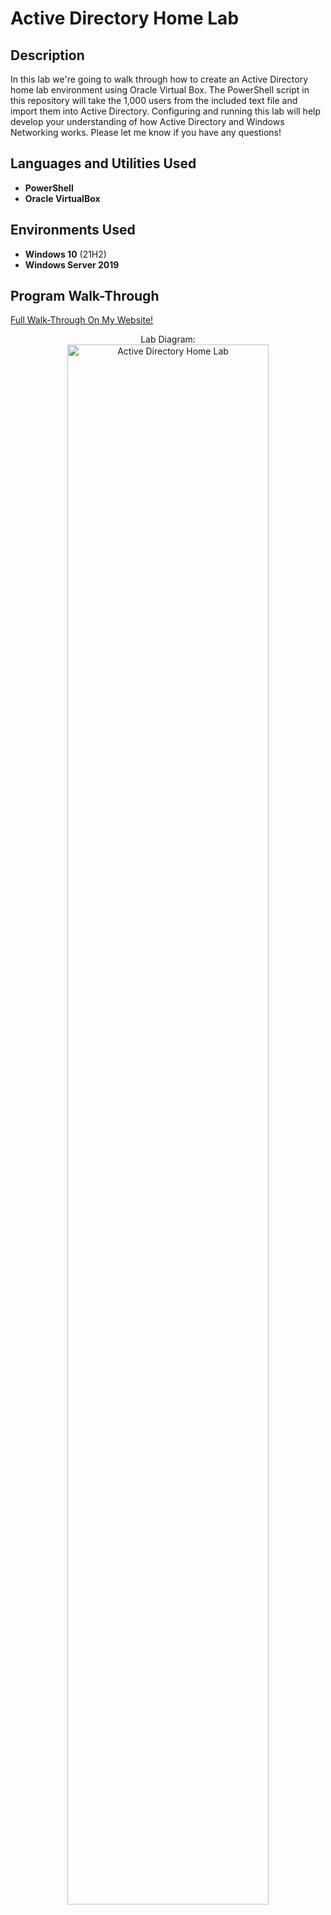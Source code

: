<h1>Active Directory Home Lab</h1>

<h2>Description</h2>
In this lab we're going to walk through how to create an Active Directory home lab environment using Oracle Virtual Box. The PowerShell script in this repository will take the 1,000 users from the included text file and import them into Active Directory. Configuring and running this lab will help develop your understanding of how Active Directory and Windows Networking works. Please let me know if you have any questions!
<br />


<h2>Languages and Utilities Used</h2>

- <b>PowerShell</b> 
- <b>Oracle VirtualBox</b>

<h2>Environments Used </h2>

- <b>Windows 10</b> (21H2)
- <b>Windows Server 2019</b>

<h2>Program Walk-Through</h2>

[Full Walk-Through On My Website!](https://ed-techs.co/)

<p align="center">
Lab Diagram: <br/>
<img src="https://i.imgur.com/E82qAdx.png" height="80%" width="80%" alt="Active Directory Home Lab"/>
<br />

<!--
 ```diff
- text in red
+ text in green
! text in orange
# text in gray
@@ text in purple (and bold)@@
```
--!>

